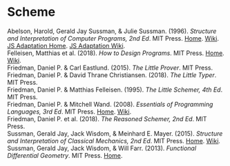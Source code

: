 # Scheme

Abelson, Harold, Gerald Jay Sussman, & Julie Sussman. (1996). _Structure and Interpretation of Computer Programs, 2nd Ed_. MIT Press. [Home](https://mitpress.mit.edu/sicp). [Wiki](https://en.wikipedia.org/wiki/Structure_and_Interpretation_of_Computer_Programs). [JS Adaptation Home](https://source-academy.github.io/sicp/). [JS Adaptation Wiki](https://en.wikipedia.org/wiki/Structure_and_Interpretation_of_Computer_Programs,_JavaScript_Adaptation).<br>
Felleisen, Matthias et al. (2018). _How to Design Programs_. MIT Press. [Home](http://htdp.org). [Wiki](https://en.wikipedia.org/wiki/How_to_Design_Programs).<br>
Friedman, Daniel P. & Carl Eastlund. (2015). _The Little Prover_. MIT Press.<br>
Friedman, Daniel P. & David Thrane Christiansen. (2018). _The Little Typer_. MIT Press.<br>
Friedman, Daniel P. & Matthias Felleisen. (1995). _The Little Schemer, 4th Ed_. MIT Press.<br>
Friedman, Daniel P. & Mitchell Wand. (2008). _Essentials of Programming Languages, 3rd Ed_. MIT Press. [Home](http://www.eopl3.com). [Wiki](https://en.wikipedia.org/wiki/Essentials_of_Programming_Languages).<br>
Friedman, Daniel P. et al. (2018). _The Reasoned Schemer, 2nd Ed_. MIT Press.<br>
Sussman, Gerald Jay, Jack Wisdom, & Meinhard E. Mayer. (2015). _Structure and Interpretation of Classical Mechanics, 2nd Ed_. MIT Press. [Home](https://mitpress.mit.edu/sites/default/files/titles/content/sicm_edition_2/book.html). [Wiki](https://en.wikipedia.org/wiki/Structure_and_Interpretation_of_Classical_Mechanics).<br>
Sussman, Gerald Jay, Jack Wisdom, & Will Farr. (2013). _Functional Differential Geometry_. MIT Press. [Home](https://mitpress.mit.edu/books/functional-differential-geometry).<br>
